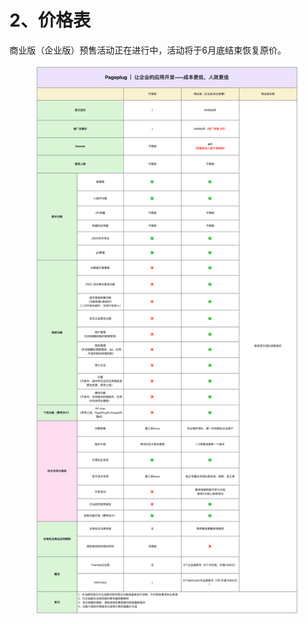 # 2、价格表

商业版（企业版）预售活动正在进行中，活动将于6月底结束恢复原价。

<figure><img src="../.gitbook/assets/image (22).png" alt=""><figcaption></figcaption></figure>
